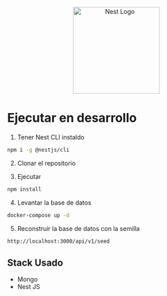 <p align="center">
  <a href="http://nestjs.com/" target="blank"><img src="https://nestjs.com/img/logo-small.svg" width="200" alt="Nest Logo" /></a>
</p>

# Ejecutar en desarrollo

1. Tener Nest CLI instaldo

```bash
npm i -g @nestjs/cli
```

2. Clonar el repositorio

3. Ejecutar

```bash
npm install
```

4. Levantar la base de datos

```bash
docker-compose up -d
```

5. Reconstruir la base de datos con la semilla

```bash
http://localhost:3000/api/v1/seed
```

## Stack Usado

- Mongo
- Nest JS
